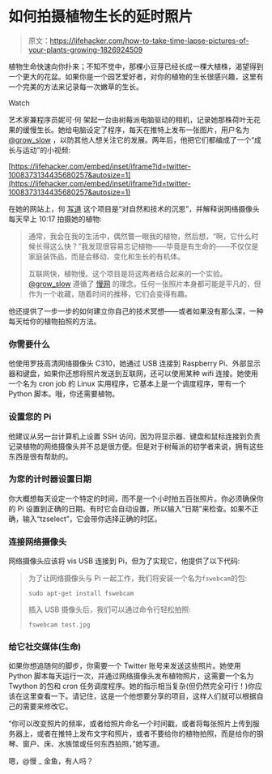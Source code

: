 # 如何拍摄植物生长的延时照片

> 原文：<https://lifehacker.com/how-to-take-time-lapse-pictures-of-your-plants-growing-1826924509>

植物生命快速向你扑来；不知不觉中，那棵小豆芽已经长成一棵大植株，渴望得到一个更大的花盆。如果你是一个园艺爱好者，对你的植物的生长很感兴趣，这里有一个完美的方法来记录每一次嫩草的生长。

Watch

艺术家兼程序员妮可·何 架起一台由树莓派电脑驱动的相机，记录她那株荷叶无花果的缓慢生长。她给电脑设定了程序，每天在推特上发布一张图片，用户名为 [@grow_slow](https://twitter.com/grow_slow) ，以防其他人想关注它的发展。两年后，他把它们都编成了一个“成长与运动”的小视频:

 [https://lifehacker.com/embed/inset/iframe?id=twitter-1008373134435680257&autosize=1](https://lifehacker.com/embed/inset/iframe?id=twitter-1008373134435680257&autosize=1) 

在她的网站上，何 [写道](http://nicole.pizza/grow_slow/) 这个项目是“对自然和技术的沉思”，并解释说网络摄像头每天早上 10:17 拍摄她的植物:

> 通常，我会在我的生活中，偶然瞥一眼我的植物，然后想，“啊，它什么时候长得这么快？”我发现很容易忘记植物——毕竟是有生命的——不仅仅是家庭装饰品，而是会移动、变化和生长的有机体。
> 
> 互联网快，植物慢。这个项目是将这两者结合起来的一个实验。 [@grow_slow](http://twitter.com/grow_slow) 遵循了 [慢网](http://jackcheng.com/the-slow-web) 的理念。任何一张照片本身都可能是平凡的，但作为一个收藏，随着时间的推移，它们会变得有趣。

他还提供了一步一步的如何建立你自己的技术冥想——或者如果没有那么深，一种每天给你的植物拍照的方法。

### 你需要什么

他使用罗技高清网络摄像头 C310，她通过 USB 连接到 Raspberry Pi、外部显示器和键盘，如果你还想将照片发送到互联网，还可以使用某种 wifi 连接。她使用一个名为 cron job 的 Linux 实用程序，它基本上是一个调度程序，带有一个 Python 脚本。哦，你还需要植物。

### 设置您的 Pi

他建议从另一台计算机上设置 SSH 访问，因为将显示器、键盘和鼠标连接到负责记录植物的网络摄像头并不总是很方便。但是对于树莓派的初学者来说，拥有这些东西是很有帮助的。

### 为您的计时器设置日期

你大概想每天设定一个特定的时间，而不是一个小时拍五百张照片。你必须确保你的 Pi 设置到正确的日期。有时它会自动设置，所以输入“日期”来检查。如果不正确，输入“tzselect”，它会带你选择正确的时区。

### 连接网络摄像头

网络摄像头应该将 vis USB 连接到 Pi，但为了实现它，他提供了以下代码:

> 为了让网络摄像头与 Pi 一起工作，我们将安装一个名为`fswebcam`的包:
> 
> `sudo apt-get install fswebcam`
> 
> 插入 USB 摄像头后，我们可以通过命令行轻松拍照:
> 
> `fswebcam test.jpg`

### 给它社交媒体(生命)

如果你想追随何的脚步，你需要一个 Twitter 账号来发送这些照片。她使用 Python 脚本每天运行一次，并通过网络摄像头发布植物照片，这需要一个名为 Twython 的包和 cron 任务调度程序。她的指示相当复杂(但仍然完全可行！)你应该在这里查看一下。请记住，这是一个他想要分享的项目，这样人们就可以根据自己的需要来修改它。

“你可以改变照片的频率，或者给照片命名一个时间戳，或者将每张照片上传到服务器上，或者在推特上发布文字和照片，或者不要给你的植物拍照，而是给你的钢琴、窗户、床、水族馆或任何东西拍照，”她写道。

嗯，@慢 _ 金鱼，有人吗？